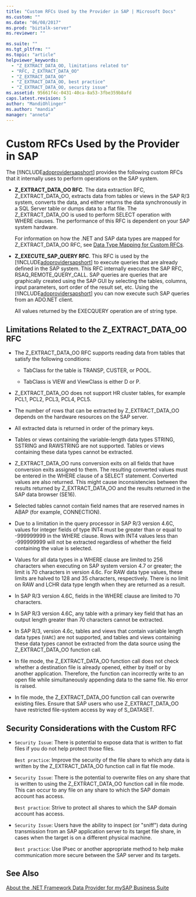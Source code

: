 ```yaml
---
title: "Custom RFCs Used by the Provider in SAP | Microsoft Docs"
ms.custom: ""
ms.date: "06/08/2017"
ms.prod: "biztalk-server"
ms.reviewer: ""

ms.suite: ""
ms.tgt_pltfrm: ""
ms.topic: "article"
helpviewer_keywords: 
  - "Z_EXTRACT_DATA_OO, limitations related to"
  - "RFC, Z_EXTRACT_DATA_OO"
  - "Z_EXTRACT_DATA_OO"
  - "Z_EXTRACT_DATA_OO, best practice"
  - "Z_EXTRACT_DATA_OO, security issue"
ms.assetid: 95661f4c-0431-40ca-8a53-3fbe359b8afd
caps.latest.revision: 5
author: "MandiOhlinger"
ms.author: "mandia"
manager: "anneta"
---
```

# Custom RFCs Used by the Provider in SAP
The [!INCLUDE[adoprovidersapshort](../../includes/adoprovidersapshort-md.md)] provides the following custom RFCs that it internally uses to perform operations on the SAP system.  
  
-   **Z_EXTRACT_DATA_OO RFC**. The data extraction RFC, Z_EXTRACT_DATA_OO, extracts data from tables or views in the SAP R/3 system, converts the data, and either returns the data synchronously in a SQL Server table or dumps data to a flat file. The Z_EXTRACT_DATA_OO is used to perform SELECT operation with WHERE clauses. The performance of this RFC is dependent on your SAP system hardware.  
  
     For information on how the .NET and SAP data types are mapped for Z_EXTRACT_DATA_OO RFC, see [Data Type Mapping for Custom RFCs](../../adapters-and-accelerators/adapter-sap/data-type-mapping-for-custom-rfcs.md).  
  
-   **Z_EXECUTE_SAP_QUERY RFC**. This RFC is used by the [!INCLUDE[adoprovidersapshort](../../includes/adoprovidersapshort-md.md)] to execute queries that are already defined in the SAP system. This RFC internally executes the SAP RFC, RSAQ_REMOTE_QUERY_CALL. SAP queries are queries that are graphically created using the SAP GUI by selecting the tables, columns, input parameters, sort order of the result set, etc. Using the [!INCLUDE[adoprovidersapshort](../../includes/adoprovidersapshort-md.md)] you can now execute such SAP queries from an ADO.NET client.  
  
     All values returned by the EXECQUERY operation are of string type.  
  
## Limitations Related to the Z_EXTRACT_DATA_OO RFC  
  
-   The Z_EXTRACT_DATA_OO RFC supports reading data from tables that satisfy the following conditions:  
  
    -   TabClass for the table is TRANSP, CUSTER, or POOL.  
  
    -   TabClass is VIEW and ViewClass is either D or P.  
  
-   Z_EXTRACT_DATA_OO does not support HR cluster tables, for example PCL1, PCL2, PCL3, PCL4, PCL5.  
  
-   The number of rows that can be extracted by Z_EXTRACT_DATA_OO depends on the hardware resources on the SAP server.  
  
-   All extracted data is returned in order of the primary keys.  
  
-   Tables or views containing the variable-length data types STRING, SSTRING and RAWSTRING are not supported. Tables or views containing these data types cannot be extracted.  
  
-   Z_EXTRACT_DATA_OO runs conversion exits on all fields that have conversion exits assigned to them. The resulting converted values must be entered in the WHERE clause of a SELECT statement. Converted values are also returned. This might cause inconsistencies between the results returned by Z_EXTRACT_DATA_OO and the results returned in the SAP data browser (SE16).  
  
-   Selected tables cannot contain field names that are reserved names in ABAP (for example, CONNECTION).  
  
-   Due to a limitation in the query processor in SAP R/3 version 4.6C, values for integer fields of type INT4 must be greater than or equal to -999999999 in the WHERE clause. Rows with INT4 values less than -999999999 will not be extracted regardless of whether the field containing the value is selected.  
  
-   Values for all data types in a WHERE clause are limited to 256 characters when executing on SAP system version 4.7 or greater; the limit is 70 characters in version 4.6c. For RAW data type values, these limits are halved to 128 and 35 characters, respectively. There is no limit on RAW and LCHR data type length when they are returned as a result.  
  
-   In SAP R/3 version 4.6C, fields in the WHERE clause are limited to 70 characters.  
  
-   In SAP R/3 version 4.6C, any table with a primary key field that has an output length greater than 70 characters cannot be extracted.  
  
-   In SAP R/3, version 4.6c, tables and views that contain variable length data types (`VARC`) are not supported, and tables and views containing these data types cannot be extracted from the data source using the Z_EXTRACT_DATA_OO function call.  
  
-   In file mode, the Z_EXTRACT_DATA_OO function call does not check whether a destination file is already opened, either by itself or by another application. Therefore, the function can incorrectly write to an open file while simultaneously appending data to the same file. No error is raised.  
  
-   In file mode, the Z_EXTRACT_DATA_OO function call can overwrite existing files. Ensure that SAP users who use Z_EXTRACT_DATA_OO have restricted file-system access by way of S_DATASET.  
  
## Security Considerations with the Custom RFC  
  
-   `Security Issue`: There is potential to expose data that is written to flat files if you do not help protect those files.  
  
     `Best practice`: Improve the security of the file share to which any data is written by the Z_EXTRACT_DATA_OO function call in flat file mode.  
  
-   `Security Issue`: There is the potential to overwrite files on any share that is written to using the Z_EXTRACT_DATA_OO function call in file mode. This can occur to any file on any share to which the SAP domain account has access.  
  
     `Best practice`: Strive to protect all shares to which the SAP domain account has access.  
  
-   `Security Issue`: Users have the ability to inspect (or "sniff") data during transmission from an SAP application server to its target file share, in cases when the target is on a different physical machine.  
  
     `Best practice`: Use IPsec or another appropriate method to help make communication more secure between the SAP server and its targets.  
  
## See Also  
 [About the .NET Framework Data Provider for mySAP Business Suite](../../adapters-and-accelerators/adapter-sap/about-the-net-framework-data-provider-for-mysap-business-suite.md)